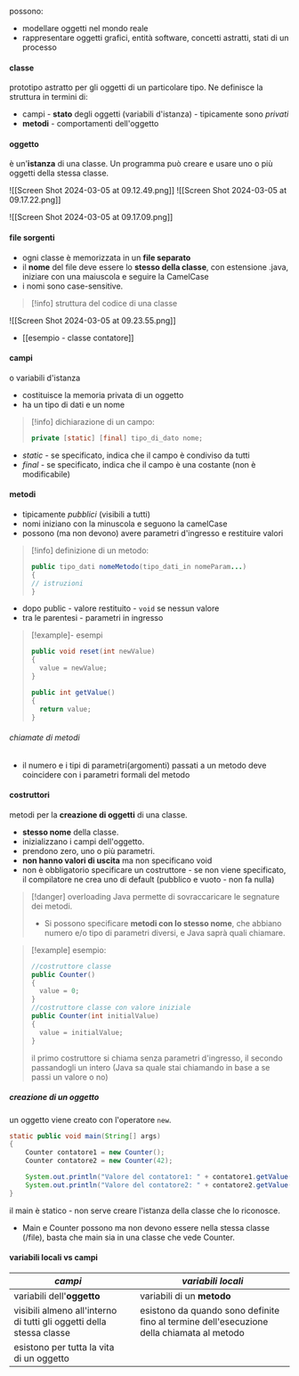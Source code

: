possono:
- modellare oggetti nel mondo reale
- rappresentare oggetti grafici, entità software, concetti astratti, stati di un processo

#### classe
prototipo astratto per gli oggetti di un particolare tipo.
Ne definisce la struttura in termini di:
- campi - **stato** degli oggetti (variabili d'istanza) - tipicamente sono *privati*
- **metodi** - comportamenti dell'oggetto

#### oggetto
è un'**istanza** di una classe.
Un programma può creare e usare uno o più oggetti della stessa classe.

![[Screen Shot 2024-03-05 at 09.12.49.png]]
![[Screen Shot 2024-03-05 at 09.17.22.png]]

![[Screen Shot 2024-03-05 at 09.17.09.png]]

#### file sorgenti
- ogni classe è memorizzata in un **file separato**
- il **nome** del file deve essere lo **stesso della classe**, con estensione .java, iniziare con una maiuscola e seguire la CamelCase
- i nomi sono case-sensitive.
 
>[!info] struttura del codice di una classe
> 
![[Screen Shot 2024-03-05 at 09.23.55.png]]

- [[esempio - classe contatore]]

#### campi
o variabili d'istanza
- costituisce la memoria privata di un oggetto
- ha un tipo di dati e un nome 
 
>[!info] dichiarazione di un campo:
>```java
> private [static] [final] tipo_di_dato nome;
>```

- *static* - se specificato, indica che il campo è condiviso da tutti
- *final* - se specificato, indica che il campo è una costante (non è modificabile)

#### metodi
- tipicamente *pubblici* (visibili a tutti)
- nomi iniziano con la minuscola e seguono la camelCase
- possono (ma non devono) avere parametri d'ingresso e restituire valori 
 
>[!info] definizione di un metodo:
>```java
> public tipo_dati nomeMetodo(tipo_dati_in nomeParam...)
> {
> // istruzioni
> }
>```
- dopo public - valore restituito - `void` se nessun valore
- tra le parentesi - parametri in ingresso

>[!example]- esempi
>```java
>public void reset(int newValue)
>{
>	value = newValue;
>}
>```
>```java
>public int getValue()
>{
>	return value;
>}
>```

###### chiamate di metodi
- il numero e i tipi di parametri(argomenti) passati a un metodo deve coincidere con i parametri formali del metodo


#### costruttori
metodi per la **creazione di oggetti** di una classe.
- **stesso nome** della classe.
- inizializzano i campi dell'oggetto.
- prendono zero, uno o più parametri.
- **non hanno valori di uscita** ma non specificano void
- non è obbligatorio specificare un costruttore - se non viene specificato, il compilatore ne crea uno di default (pubblico e vuoto - non fa nulla)

>[!danger] overloading
>Java permette di sovraccaricare le segnature dei metodi.
> - Si possono specificare **metodi con lo stesso nome**, che abbiano numero e/o tipo di parametri diversi, e Java saprà quali chiamare.

>[!example] esempio:
>```java
>//costruttore classe
>public Counter()
>{
>	value = 0;
>}
>//costruttore classe con valore iniziale
>public Counter(int initialValue)
>{
>	value = initialValue;
>}
>```
>il primo costruttore si chiama senza parametri d'ingresso, il secondo passandogli un intero (Java sa quale stai chiamando in base a se passi un valore o no)

##### creazione di un oggetto
un oggetto viene creato con l'operatore `new`.
```java
static public void main(String[] args)
{
	Counter contatore1 = new Counter();
	Counter contatore2 = new Counter(42);

	System.out.println("Valore del contatore1: " + contatore1.getValue());
	System.out.println("Valore del contatore2: " + contatore2.getValue());
}
```
il main è statico - non serve creare l'istanza della classe che lo riconosce.
- Main e Counter possono ma non devono essere nella stessa classe (/file), basta che main sia in una classe che vede Counter.


#### variabili locali vs campi

| *campi*                                                                  |     | *variabili locali*                                                                           |
| ------------------------------------------------------------------------ | --- | -------------------------------------------------------------------------------------------- |
| variabili dell'**oggetto**                                               |     | variabili di un **metodo**                                                                   |
| visibili almeno all'interno di tutti gli oggetti della <br>stessa classe |     | esistono da quando sono definite fino al termine dell'esecuzione<br>della chiamata al metodo |
| esistono per tutta la vita di un oggetto                                 |     |                                                                                              |





